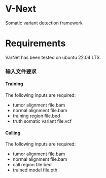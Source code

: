 # V-Next
Somatic variant detection framework
# Requirements
VarNet has been tested on ubuntu 22.04 LTS.
### 输入文件要求

#### Training
The following inputs are required:
- tumor alignment file.bam
- normal alignment file.bam
- training region file.bed
- truth somatic variant file.vcf
#### Calling 
The following inputs are required:
- tumor alignment file.bam
- normal alignment file.bam
- call region file.bed
- trained model file.pth
